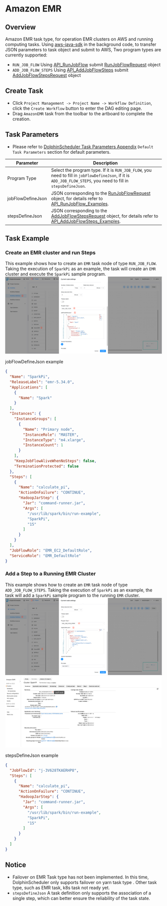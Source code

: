 # Amazon EMR

## Overview

Amazon EMR task type, for operation EMR clusters on AWS and running computing tasks.
Using [aws-java-sdk](https://aws.amazon.com/cn/sdk-for-java/) in the background code, to transfer JSON parameters to task object and submit to AWS, Two program types are currently supported:

* `RUN_JOB_FLOW` Using [API_RunJobFlow](https://docs.aws.amazon.com/emr/latest/APIReference/API_RunJobFlow.html#API_RunJobFlow_Examples) submit [RunJobFlowRequest](https://docs.aws.amazon.com/AWSJavaSDK/latest/javadoc/com/amazonaws/services/elasticmapreduce/model/RunJobFlowRequest.html) object
* `ADD_JOB_FLOW_STEPS` Using [API_AddJobFlowSteps](https://docs.aws.amazon.com/emr/latest/APIReference/API_AddJobFlowSteps.html#API_AddJobFlowSteps_Examples) submit [AddJobFlowStepsRequest](https://docs.aws.amazon.com/AWSJavaSDK/latest/javadoc/com/amazonaws/services/elasticmapreduce/model/AddJobFlowStepsRequest.html) object

## Create Task

* Click `Project Management -> Project Name -> Workflow Definition`, click the `Create Workflow` button to enter the DAG editing page.
* Drag `AmazonEMR` task from the toolbar to the artboard to complete the creation.

## Task Parameters

[//]: # (TODO: use the commented anchor below once our website template supports this syntax)
[//]: # (- Please refer to [DolphinScheduler Task Parameters Appendix]&#40;appendix.md#default-task-parameters&#41; `Default Task Parameters` section for default parameters.)

- Please refer to [DolphinScheduler Task Parameters Appendix](appendix.md) `Default Task Parameters` section for default parameters.

|   **Parameter**   |                                                                                                                                                                       **Description**                                                                                                                                                                       |
|-------------------|-------------------------------------------------------------------------------------------------------------------------------------------------------------------------------------------------------------------------------------------------------------------------------------------------------------------------------------------------------------|
| Program Type      | Select the program type. If it is `RUN_JOB_FLOW`, you need to fill in `jobFlowDefineJson`, if it is `ADD_JOB_FLOW_STEPS`, you need to fill in `stepsDefineJson`.                                                                                                                                                                                            |
| jobFlowDefineJson | JSON corresponding to the [RunJobFlowRequest](https://docs.aws.amazon.com/AWSJavaSDK/latest/javadoc/com/amazonaws/services/elasticmapreduce/model/RunJobFlowRequest.html) object, for details refer to [API_RunJobFlow_Examples](https://docs.aws.amazon.com/emr/latest/APIReference/API_RunJobFlow.html#API_RunJobFlow_Examples).                          |
| stepsDefineJson   | JSON corresponding to the [AddJobFlowStepsRequest](https://docs.aws.amazon.com/AWSJavaSDK/latest/javadoc/com/amazonaws/services/elasticmapreduce/model/AddJobFlowStepsRequest.html) object, for details refer to [API_AddJobFlowSteps_Examples](https://docs.aws.amazon.com/emr/latest/APIReference/API_AddJobFlowSteps.html#API_AddJobFlowSteps_Examples). |

## Task Example

### Create an EMR cluster and run Steps

This example shows how to create an `EMR` task node of type `RUN_JOB_FLOW`. Taking the execution of `SparkPi` as an example, the task will create an `EMR` cluster and execute the `SparkPi` sample program.
![RUN_JOB_FLOW](../../../../img/tasks/demo/emr_run_job_flow.png)

jobFlowDefineJson example

```json
{
  "Name": "SparkPi",
  "ReleaseLabel": "emr-5.34.0",
  "Applications": [
    {
      "Name": "Spark"
    }
  ],
  "Instances": {
    "InstanceGroups": [
      {
        "Name": "Primary node",
        "InstanceRole": "MASTER",
        "InstanceType": "m4.xlarge",
        "InstanceCount": 1
      }
    ],
    "KeepJobFlowAliveWhenNoSteps": false,
    "TerminationProtected": false
  },
  "Steps": [
    {
      "Name": "calculate_pi",
      "ActionOnFailure": "CONTINUE",
      "HadoopJarStep": {
        "Jar": "command-runner.jar",
        "Args": [
          "/usr/lib/spark/bin/run-example",
          "SparkPi",
          "15"
        ]
      }
    }
  ],
  "JobFlowRole": "EMR_EC2_DefaultRole",
  "ServiceRole": "EMR_DefaultRole"
}
```

### Add a Step to a Running EMR Cluster

This example shows how to create an `EMR` task node of type `ADD_JOB_FLOW_STEPS`. Taking the execution of `SparkPi` as an example, the task will add a `SparkPi` sample program to the running `EMR` cluster.
![ADD_JOB_FLOW_STEPS](../../../../img/tasks/demo/emr_add_job_flow_steps.png)
![JobFlowId](../../../../img/tasks/demo/emr_jobFlowId.png)

stepsDefineJson example

```json
{
  "JobFlowId": "j-3V628TKAERHP8",
  "Steps": [
    {
      "Name": "calculate_pi",
      "ActionOnFailure": "CONTINUE",
      "HadoopJarStep": {
        "Jar": "command-runner.jar",
        "Args": [
          "/usr/lib/spark/bin/run-example",
          "SparkPi",
          "15"
        ]
      }
    }
  ]
}
```

## Notice

- Failover on EMR Task type has not been implemented. In this time, DolphinScheduler only supports failover on yarn task type . Other task type, such as EMR task, k8s task not ready yet.
- `stepsDefineJson` A task definition only supports the association of a single step, which can better ensure the reliability of the task state.

